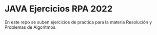 # JAVA Ejercicios RPA 2022
En este repo se suben ejercicios de practica para la materia Resolución y Problemas de Algoritmos.
